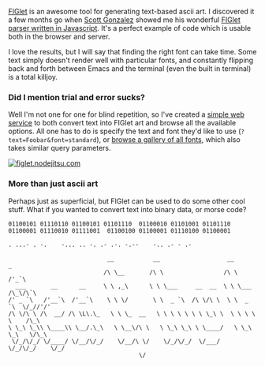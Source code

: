 [FIGlet](http://www.figlet.org/) is an awesome tool for generating
text-based ascii art. I discovered it a few months go when
[Scott Gonzalez](http://scottgonzalez.com/) showed me his wonderful
[FIGlet parser written in Javascript](https://github.com/scottgonzalez/figlet-js).
It's a perfect example of code which is usable both in the browser and server.

I love the results, but I will say that finding the right font can
take time. Some text simply doesn't render well with particular fonts,
and constantly flipping back and forth between Emacs and the terminal
(even the built in terminal) is a total killjoy.

### Did I mention trial and error sucks?

Well I'm not one for one for blind repetition, so I've created a [simple web service](http://figlet.nodejitsu.com)
to both convert text into FIGlet art and browse all the available
options. All one has to do is specify the text and font they'd like to
use (`?text=Foobar&font=standard`), or [browse a gallery of all fonts](http:figlet.nodejitsu.com/browse), which also takes similar query parameters.

[![figlet.nodejitsu.com](/img/articles/figlet.jpg)](http://figlet.nodejitsu.com)

### More than just ascii art

Perhaps just as superficial, but FIGlet can be used to do some other
cool stuff. What if you wanted to convert text into binary data, or
morse code?

`01100101 01110110 01100101 01101110  01100010 01101001 01101110 01100001 01110010 01111001  01100100 01100001 01110100 01100001`

`. ...- . -.    -... .. -. .- .-. -.--    -.. .- - .-`

                                __           __                   __            _
                               /\ \__       /\ \                 /\ \         /'_`\
      ___       __      __     \ \ ,_\      \ \ \___     __  __  \ \ \___    /\_\/\`\
    /' _ `\   /'__`\  /'__`\    \ \ \/       \ \  _ `\  /\ \/\ \  \ \  _ `\  \/_//'/'
    /\ \/\ \ /\  __/ /\ \L\.\_   \ \ \_  __   \ \ \ \ \ \ \ \_\ \  \ \ \ \ \    /\_\
    \ \_\ \_\\ \____\\ \__/.\_\   \ \__\/\ \   \ \_\ \_\ \ \____/   \ \_\ \_\   \/\_\
     \/_/\/_/ \/____/ \/__/\/_/    \/__/\ \/    \/_/\/_/  \/___/     \/_/\/_/    \/_/
                                         \/

